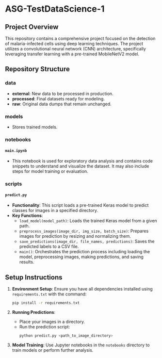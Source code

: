 # ASG-TestDataScience-1

## Project Overview

This repository contains a comprehensive project focused on the detection of malaria-infected cells using deep learning techniques. The project utilizes a convolutional neural network (CNN) architecture, specifically leveraging transfer learning with a pre-trained MobileNetV2 model.

## Repository Structure

### **data**

- **external**: New data to be processed in production.
- **processed**: Final datasets ready for modeling.
- **raw**: Original data dumps that remain unchanged.

### **models**

- Stores trained models.

### **notebooks**

#### `main.ipynb`

- This notebook is used for exploratory data analysis and contains code snippets to understand and visualize the dataset. It may also include steps for model training or evaluation.

### **scripts**

#### `predict.py`

- **Functionality**: This script loads a pre-trained Keras model to predict classes for images in a specified directory.
- **Key Functions**:
  - `load_model(model_path)`: Loads the trained Keras model from a given path.
  - `preprocess_images(image_dir, img_size, batch_size)`: Prepares images for prediction by resizing and normalizing them.
  - `save_predictions(image_dir, file_names, predictions)`: Saves the predicted labels to a CSV file.
  - `main()`: Orchestrates the prediction process including loading the model, preprocessing images, making predictions, and saving results.


## Setup Instructions

1. **Environment Setup**: Ensure you have all dependencies installed using `requirements.txt` with the command:
   ```bash
   pip install -r requirements.txt
   ```

2. **Running Predictions**:
   - Place your images in a directory.
   - Run the prediction script:
     ```bash
     python predict.py <path_to_image_directory>
     ```

3. **Model Training**: Use Jupyter notebooks in the `notebooks` directory to train models or perform further analysis.